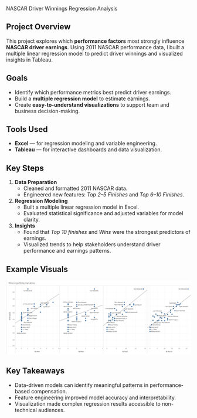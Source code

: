  NASCAR Driver Winnings Regression Analysis

## Project Overview
This project explores which **performance factors** most strongly influence **NASCAR driver earnings**. Using 2011 NASCAR performance data, I built a multiple linear regression model to predict driver winnings and visualized insights in Tableau.

## Goals
- Identify which performance metrics best predict driver earnings.
- Build a **multiple regression model** to estimate earnings.
- Create **easy-to-understand visualizations** to support team and business decision-making.

## Tools Used
- **Excel** — for regression modeling and variable engineering.
- **Tableau** — for interactive dashboards and data visualization.

## Key Steps
1. **Data Preparation**
   - Cleaned and formatted 2011 NASCAR data.
   - Engineered new features: _Top 2–5 Finishes_ and _Top 6–10 Finishes_.
2. **Regression Modeling**
   - Built a multiple linear regression model in Excel.
   - Evaluated statistical significance and adjusted variables for model clarity.
3. **Insights**
   - Found that _Top 10 finishes_ and _Wins_ were the strongest predictors of earnings.
   - Visualized trends to help stakeholders understand driver performance and earnings patterns.

## Example Visuals
![NASCAR Driver Winnings Regression](nascar_visual.png)

## Key Takeaways
- Data-driven models can identify meaningful patterns in performance-based compensation.
- Feature engineering improved model accuracy and interpretability.
- Visualization made complex regression results accessible to non-technical audiences.
